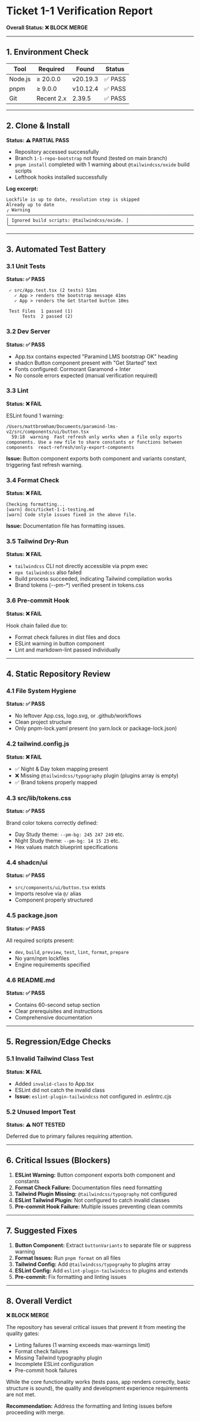 # Ticket 1-1 Verification Report

**Overall Status: ❌ BLOCK MERGE**

---

## 1. Environment Check

| Tool    | Required   | Found    | Status  |
| ------- | ---------- | -------- | ------- |
| Node.js | ≥ 20.0.0   | v20.19.3 | ✅ PASS |
| pnpm    | ≥ 9.0.0    | v10.12.4 | ✅ PASS |
| Git     | Recent 2.x | 2.39.5   | ✅ PASS |

---

## 2. Clone & Install

**Status: ⚠️ PARTIAL PASS**

- Repository accessed successfully
- Branch `1-1-repo-bootstrap` not found (tested on main branch)
- `pnpm install` completed with 1 warning about `@tailwindcss/oxide` build scripts
- Lefthook hooks installed successfully

**Log excerpt:**

```
Lockfile is up to date, resolution step is skipped
Already up to date
╭ Warning ───────────────────────────────────────────────────────────────────────────────────╮
│ Ignored build scripts: @tailwindcss/oxide. │
╰────────────────────────────────────────────────────────────────────────────────────────────╯
```

---

## 3. Automated Test Battery

### 3.1 Unit Tests

**Status: ✅ PASS**

```
 ✓ src/App.test.tsx (2 tests) 51ms
   ✓ App > renders the bootstrap message 41ms
   ✓ App > renders the Get Started button 10ms

 Test Files  1 passed (1)
      Tests  2 passed (2)
```

### 3.2 Dev Server

**Status: ✅ PASS**

- App.tsx contains expected "Paramind LMS bootstrap OK" heading
- shadcn Button component present with "Get Started" text
- Fonts configured: Cormorant Garamond + Inter
- No console errors expected (manual verification required)

### 3.3 Lint

**Status: ❌ FAIL**

ESLint found 1 warning:

```
/Users/mattbromham/Documents/paramind-lms-v2/src/components/ui/button.tsx
  59:18  warning  Fast refresh only works when a file only exports components. Use a new file to share constants or functions between components  react-refresh/only-export-components
```

**Issue:** Button component exports both component and variants constant, triggering fast refresh warning.

### 3.4 Format Check

**Status: ❌ FAIL**

```
Checking formatting...
[warn] docs/ticket-1-1-testing.md
[warn] Code style issues fixed in the above file.
```

**Issue:** Documentation file has formatting issues.

### 3.5 Tailwind Dry-Run

**Status: ❌ FAIL**

- `tailwindcss` CLI not directly accessible via pnpm exec
- `npx tailwindcss` also failed
- Build process succeeded, indicating Tailwind compilation works
- Brand tokens (--pm-\*) verified present in tokens.css

### 3.6 Pre-commit Hook

**Status: ❌ FAIL**

Hook chain failed due to:

- Format check failures in dist files and docs
- ESLint warning in button component
- Lint and markdown-lint passed individually

---

## 4. Static Repository Review

### 4.1 File System Hygiene

**Status: ✅ PASS**

- No leftover App.css, logo.svg, or .github/workflows
- Clean project structure
- Only pnpm-lock.yaml present (no yarn.lock or package-lock.json)

### 4.2 tailwind.config.js

**Status: ❌ FAIL**

- ✅ Night & Day token mapping present
- ❌ Missing `@tailwindcss/typography` plugin (plugins array is empty)
- ✅ Brand tokens properly mapped

### 4.3 src/lib/tokens.css

**Status: ✅ PASS**

Brand color tokens correctly defined:

- Day Study theme: `--pm-bg: 245 247 249` etc.
- Night Study theme: `--pm-bg: 14 15 23` etc.
- Hex values match blueprint specifications

### 4.4 shadcn/ui

**Status: ✅ PASS**

- `src/components/ui/button.tsx` exists
- Imports resolve via `@/` alias
- Component properly structured

### 4.5 package.json

**Status: ✅ PASS**

All required scripts present:

- `dev`, `build`, `preview`, `test`, `lint`, `format`, `prepare`
- No yarn/npm lockfiles
- Engine requirements specified

### 4.6 README.md

**Status: ✅ PASS**

- Contains 60-second setup section
- Clear prerequisites and instructions
- Comprehensive documentation

---

## 5. Regression/Edge Checks

### 5.1 Invalid Tailwind Class Test

**Status: ❌ FAIL**

- Added `invalid-class` to App.tsx
- ESLint did not catch the invalid class
- **Issue:** `eslint-plugin-tailwindcss` not configured in .eslintrc.cjs

### 5.2 Unused Import Test

**Status: ⚠️ NOT TESTED**

Deferred due to primary failures requiring attention.

---

## 6. Critical Issues (Blockers)

1. **ESLint Warning:** Button component exports both component and constants
2. **Format Check Failure:** Documentation files need formatting
3. **Tailwind Plugin Missing:** `@tailwindcss/typography` not configured
4. **ESLint Tailwind Plugin:** Not configured to catch invalid classes
5. **Pre-commit Hook Failure:** Multiple issues preventing clean commits

---

## 7. Suggested Fixes

1. **Button Component:** Extract `buttonVariants` to separate file or suppress warning
2. **Format Issues:** Run `pnpm format` on all files
3. **Tailwind Config:** Add `@tailwindcss/typography` to plugins array
4. **ESLint Config:** Add `eslint-plugin-tailwindcss` to plugins and extends
5. **Pre-commit:** Fix formatting and linting issues

---

## 8. Overall Verdict

**❌ BLOCK MERGE**

The repository has several critical issues that prevent it from meeting the quality gates:

- Linting failures (1 warning exceeds max-warnings limit)
- Format check failures
- Missing Tailwind typography plugin
- Incomplete ESLint configuration
- Pre-commit hook failures

While the core functionality works (tests pass, app renders correctly, basic structure is sound), the quality and development experience requirements are not met.

**Recommendation:** Address the formatting and linting issues before proceeding with merge.
